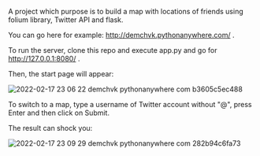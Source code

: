 A project which purpose is to build a map with locations of friends using folium library, Twitter API and flask.

You can go here for example: http://demchvk.pythonanywhere.com/ .

To run the server, clone this repo and execute app.py and go for http://127.0.0.1:8080/ .

Then, the start page will appear:

![2022-02-17 23 06 22 demchvk pythonanywhere com b3605c5ec488](https://user-images.githubusercontent.com/91615650/154570799-b0d92d7e-d93f-4238-b2b3-7498f940951c.png)

To switch to a map, type a username of Twitter account without "@", press Enter and then click on Submit.

The result can shock you:

![2022-02-17 23 09 29 demchvk pythonanywhere com 282b94c6fa73](https://user-images.githubusercontent.com/91615650/154571190-e93988ae-cfb4-408c-ab3a-252f78b59a83.png)

